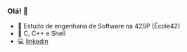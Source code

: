 ### Olá! 👋

- 📕 Estudo de engenharia de Software na 42SP (École42)
- 🌱 C, C++ e Shell
- 💻 [linkedin](https://www.linkedin.com/in/willianportilho)

